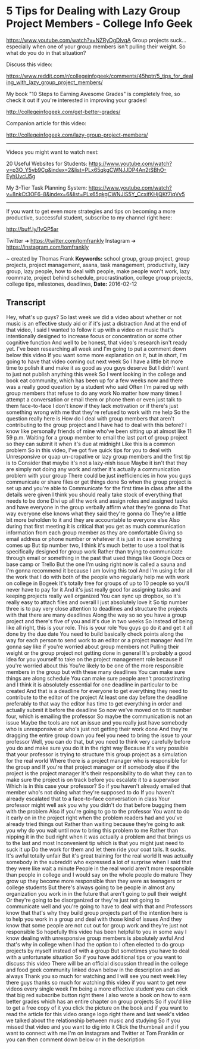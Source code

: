 # 5 Tips for Dealing with Lazy Group Project Members - College Info Geek
https://www.youtube.com/watch?v=NZRyDgDlvqA
Group projects suck... especially when one of your group members isn't pulling their weight. So what do you do in that situation?

Discuss this video:

https://www.reddit.com/r/collegeinfogeek/comments/45hptr/5_tips_for_dealing_with_lazy_group_project_members/

My book "10 Steps to Earning Awesome Grades" is completely free, so check it out if you're interested in improving your grades!

http://collegeinfogeek.com/get-better-grades/

Companion article for this video:

http://collegeinfogeek.com/lazy-group-project-members/

----------

Videos you might want to watch next:

20 Useful Websites for Students: https://www.youtube.com/watch?v=p3O_Y5vb9Cg&index=2&list=PLx65qkgCWNJJDP4An2tSBhO-EyhUvcU5g

My 3-Tier Task Planning System: https://www.youtube.com/watch?v=8nkCt3OF6-8&index=6&list=PLx65qkgCWNJIS5Y_CcxifKHjQKf7iqVv5

----------

If you want to get even more strategies and tips on becoming a more productive, successful student, subscribe to my channel right here:

http://buff.ly/1vQP5ar

Twitter ➔ https://twitter.com/tomfrankly
Instagram ➔ https://instagram.com/tomfrankly

~ created by Thomas Frank
**Keywords:** school group, group project, group projects, project management, asana, task management, productivity, lazy group, lazy people, how to deal with people, make people won't work, lazy roommate, project behind schedule, procrastination, college group projects, college tips, milestones, deadlines, 
**Date:** 2016-02-12

## Transcript
 Hey, what's up guys? So last week we did a video about whether or not music is an effective study aid or if it's just a distraction And at the end of that video, I said I wanted to follow it up with a video on music that's intentionally designed to increase focus or concentration or some other cognitive function And well to be honest, that video's research isn't ready yet. I've been researching all week and I'm going to put a comment down below this video If you want some more explanation on it, but in short, I'm going to have that video coming out next week So I have a little bit more time to polish it and make it as good as you guys deserve But I didn't want to just not publish anything this week So I went looking in the college and book eat community, which has been up for a few weeks now and there was a really good question by a student who said Often I'm paired up with group members that refuse to do any work No matter how many times I attempt a conversation or email them or phone them or even just talk to them face-to-face I don't know if they lack motivation or if there's just something wrong with me that they're refused to work with me help So the question really here is How do I deal with group members that aren't contributing to the group project and I have had to deal with this before? I know like personally friends of mine who've been sitting up at almost like 11 59 p.m. Waiting for a group member to email the last part of group project so they can submit it when it's due at midnight Like this is a common problem So in this video, I've got five quick tips for you to deal with Unresponsive or quap un-cropative or lazy group members and the first tip is to Consider that maybe it's not a lazy-nish issue Maybe it isn't that they are simply not doing any work and rather it's actually a communication problem with your group There could be just inefficiencies in how you guys communicate or share files or get things done So when the group project is set up and you're able to Communicate for the first time in class after all the details were given I think you should really take stock of everything that needs to be done Divi up all the work and assign roles and assigned tasks and have everyone in the group verbally affirm what they're gonna do That way everyone else knows what they said they're gonna do They're a little bit more beholden to it and they are accountable to everyone else Also during that first meeting it is critical that you get as much communication information from each group member as they are comfortable Giving so email address or phone number or whatever it is just in case something comes up But tip number two, I think it's much better to use a tool that is specifically designed for group work Rather than trying to communicate through email or something in the past that used things like Google Docs or base camp or Trello But the one I'm using right now is called a sauna and I'm gonna recommend it because I am loving this tool And I'm using it for all the work that I do with both of the people who regularly help me with work on college in Bogeek It's totally free for groups of up to 10 people so you'll never have to pay for it And it's just really good for assigning tasks and keeping projects really well organized You can sync up dropbox, so it's really easy to attach files and overall I just absolutely love it So tip number three is to pay very close attention to deadlines and structure the projects with that there are many deadlines Along the way so so you have a group project and there's five of you and it's due in two weeks So instead of being like all right, this is your role. This is your role You guys go do it and get it all done by the due date You need to build basically check points along the way for each person to send work to an editor or a project manager And I'm gonna say like if you're worried about group members not Pulling their weight or the group project not getting done in general It's probably a good idea for you yourself to take on the project management role because if you're worried about this You're likely to be one of the more responsible members in the group but with these many deadlines You can make sure things are along schedule You can make sure people aren't procrastinating and I think it is absolutely essential for one deadline in particular to be created And that is a deadline for everyone to get everything they need to contribute to the editor of the project At least one day before the deadline preferably to that way the editor has time to get everything in order and actually submit it before the deadline So now we've moved on to tit number four, which is emailing the professor So maybe the communication is not an issue Maybe the tools are not an issue and you really just have somebody who is unresponsive or who's just not getting their work done And they're dragging the entire group down you feel you need to bring the issue to your professor Well, you can do that, but you need to think very carefully before you do and make sure you do it in the right way Because it's very possible that your professor is trying to structure this group project as a simulation for the real world Where there is a project manager who is responsible for the group and If you're that project manager or if somebody else if the project is the project manager It's their responsibility to do what they can to make sure the project is on track before you escalate it to a supervisor Which is in this case your professor? So if you haven't already emailed that member who's not doing what they're supposed to do If you haven't already escalated that to a face-to-face conversation in class Your professor might well ask you why you didn't do that before bugging them with the problem Also if you're going to go to the professor You want to do it early on in the project right when the problem readers had and you've already tried things out Rather than waiting because they're going to ask you why do you wait until now to bring this problem to me Rather than nipping it in the bud right when it was actually a problem and that brings us to the last and most Inconvenient tip which is that you might just need to suck it up Do the work for them and let them ride your coat tails. It sucks. It's awful totally unfair But it's great training for the real world It was actually somebody in the subreddit who expressed a lot of surprise when I said that they were like wait a minute People in the real world aren't more responsible than people in college and I would say on the whole people do mature They grow up they become more responsible than they were as teenagers or college students But there's always going to be people in almost any organization you work in in the future that aren't going to pull their weight Or they're going to be disorganized or they're just not going to communicate well and you're going to have to deal with that and Professors know that that's why they build group projects part of the intention here is to help you work in a group and deal with those kind of issues And they know that some people are not cut out for group work and they're just not responsible So hopefully this video has been helpful to you in some way I know dealing with unresponsive group members is absolutely awful And that's why in college when I had the option to I often elected to do group projects by myself instead of with a group But sometimes you have to deal with a unfortunate situation So if you have additional tips or you want to discuss this video There will be an official discussion thread in the college and food geek community linked down below in the description and as always Thank you so much for watching and I will see you next week Hey there guys thanks so much for watching this video if you want to get new videos every single week I'm being a more effective student you can click that big red subscribe button right there I also wrote a book on how to earn better grades which has an entire chapter on group projects So if you'd like to get a free copy of it you click the picture on the book and if you want to read the article for this video orange logo right there and last week's video we talked about the relationship between music and studying So if you missed that video and you want to dig into it Click the thumbnail and if you want to connect with me I'm on Instagram and Twitter at Tom Franklin or you can then comment down below or in the description

